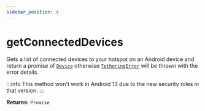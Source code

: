 ```yaml
---
sidebar_position: 4
---
```


# getConnectedDevices
Gets a list of connected devices to your hotspot on an Android device and return a promise of [`Device`](/docs/hotspot/api-reference/objects#device) otherwise [`TetheringError`](/docs/hotspot/api-reference/objects#tetheringerror) will be thrown with the error details.

:::info
  This method won't work in Android 13 due to the new security roles in that version.
:::

**Returns:** `Promise`